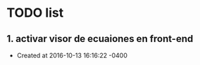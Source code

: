 # TODO list
## 1. activar visor de ecuaiones en front-end
- Created at   2016-10-13 16:16:22 -0400

